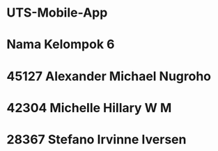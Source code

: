 # UTS-Mobile-App
# Nama Kelompok 6 
# 45127 Alexander Michael Nugroho 
# 42304 Michelle Hillary W M
# 28367 Stefano Irvinne Iversen 

